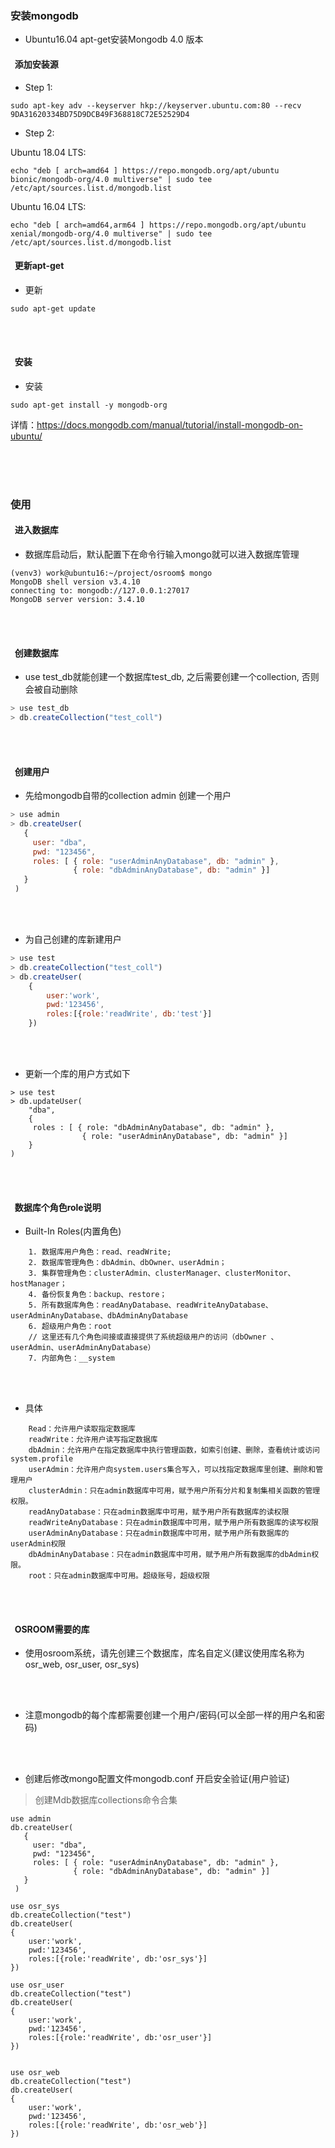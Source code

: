 ### 安装mongodb
- Ubuntu16.04 apt-get安装Mongodb 4.0 版本

#### &nbsp;&nbsp;添加安装源

- Step 1:

```shell
sudo apt-key adv --keyserver hkp://keyserver.ubuntu.com:80 --recv 9DA31620334BD75D9DCB49F368818C72E52529D4
```

- Step 2:

Ubuntu 18.04 LTS:

```shell
echo "deb [ arch=amd64 ] https://repo.mongodb.org/apt/ubuntu bionic/mongodb-org/4.0 multiverse" | sudo tee /etc/apt/sources.list.d/mongodb.list
```

Ubuntu 16.04 LTS:

```shell
echo "deb [ arch=amd64,arm64 ] https://repo.mongodb.org/apt/ubuntu xenial/mongodb-org/4.0 multiverse" | sudo tee /etc/apt/sources.list.d/mongodb.list
```

#### &nbsp;&nbsp;更新apt-get
- 更新
```
sudo apt-get update
```
<br/><br/>

#### &nbsp;&nbsp;安装
- 安装
```
sudo apt-get install -y mongodb-org
```
   详情：https://docs.mongodb.com/manual/tutorial/install-mongodb-on-ubuntu/

<br/><br/><br/>
### 使用
#### &nbsp;&nbsp;进入数据库
- 数据库启动后，默认配置下在命令行输入mongo就可以进入数据库管理

```shell
(venv3) work@ubuntu16:~/project/osroom$ mongo
MongoDB shell version v3.4.10
connecting to: mongodb://127.0.0.1:27017
MongoDB server version: 3.4.10

```

<br/><br/>
#### &nbsp;&nbsp;创建数据库

- use test_db就能创建一个数据库test_db, 之后需要创建一个collection, 否则会被自动删除

```js
> use test_db
> db.createCollection("test_coll")
```

<br/><br/>
#### &nbsp;&nbsp;创建用户

- 先给mongodb自带的collection admin 创建一个用户

```js
> use admin
> db.createUser(
   {
     user: "dba",
     pwd: "123456",
     roles: [ { role: "userAdminAnyDatabase", db: "admin" },
              { role: "dbAdminAnyDatabase", db: "admin" }]
   }
 )
```

<br/><br/>

- 为自己创建的库新建用户

```js
> use test
> db.createCollection("test_coll")
> db.createUser(
    {
        user:'work',
        pwd:'123456',
        roles:[{role:'readWrite', db:'test'}]
    })
```

<br/><br/>

- 更新一个库的用户方式如下
```
> use test
> db.updateUser(
    "dba",
    {
     roles : [ { role: "dbAdminAnyDatabase", db: "admin" },
                { role: "userAdminAnyDatabase", db: "admin" }]
    }
)
```

<br/><br/>
#### &nbsp;&nbsp;数据库个角色role说明

- Built-In Roles(内置角色)
```
    1. 数据库用户角色：read、readWrite;
    2. 数据库管理角色：dbAdmin、dbOwner、userAdmin；
    3. 集群管理角色：clusterAdmin、clusterManager、clusterMonitor、hostManager；
    4. 备份恢复角色：backup、restore；
    5. 所有数据库角色：readAnyDatabase、readWriteAnyDatabase、userAdminAnyDatabase、dbAdminAnyDatabase
    6. 超级用户角色：root
    // 这里还有几个角色间接或直接提供了系统超级用户的访问（dbOwner 、userAdmin、userAdminAnyDatabase）
    7. 内部角色：__system
```

<br/><br/>

- 具体

```
    Read：允许用户读取指定数据库
    readWrite：允许用户读写指定数据库
    dbAdmin：允许用户在指定数据库中执行管理函数，如索引创建、删除，查看统计或访问system.profile
    userAdmin：允许用户向system.users集合写入，可以找指定数据库里创建、删除和管理用户
    clusterAdmin：只在admin数据库中可用，赋予用户所有分片和复制集相关函数的管理权限。
    readAnyDatabase：只在admin数据库中可用，赋予用户所有数据库的读权限
    readWriteAnyDatabase：只在admin数据库中可用，赋予用户所有数据库的读写权限
    userAdminAnyDatabase：只在admin数据库中可用，赋予用户所有数据库的userAdmin权限
    dbAdminAnyDatabase：只在admin数据库中可用，赋予用户所有数据库的dbAdmin权限。
    root：只在admin数据库中可用。超级账号，超级权限
```

<br/><br/>
#### &nbsp;&nbsp;OSROOM需要的库
- 使用osroom系统，请先创建三个数据库，库名自定义(建议使用库名称为osr_web, osr_user, osr_sys)

<br/><br/>

- 注意mongodb的每个库都需要创建一个用户/密码(可以全部一样的用户名和密码)

<br/><br/>

- 创建后修改mongo配置文件mongodb.conf 开启安全验证(用户验证)


> 创建Mdb数据库collections命令合集

```
use admin
db.createUser(
   {
     user: "dba",
     pwd: "123456",
     roles: [ { role: "userAdminAnyDatabase", db: "admin" },
              { role: "dbAdminAnyDatabase", db: "admin" }]
   }
 )

use osr_sys
db.createCollection("test")
db.createUser(
{
    user:'work',
    pwd:'123456',
    roles:[{role:'readWrite', db:'osr_sys'}]
})

use osr_user
db.createCollection("test")
db.createUser(
{
    user:'work',
    pwd:'123456',
    roles:[{role:'readWrite', db:'osr_user'}]
})


use osr_web
db.createCollection("test")
db.createUser(
{
    user:'work',
    pwd:'123456',
    roles:[{role:'readWrite', db:'osr_web'}]
})
```
